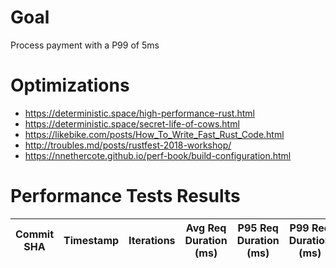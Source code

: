 # Goal

Process payment with a P99 of 5ms

# Optimizations

- https://deterministic.space/high-performance-rust.html
- https://deterministic.space/secret-life-of-cows.html
- https://likebike.com/posts/How_To_Write_Fast_Rust_Code.html
- http://troubles.md/posts/rustfest-2018-workshop/
- https://nnethercote.github.io/perf-book/build-configuration.html

# Performance Tests Results

| Commit SHA | Timestamp | Iterations | Avg Req Duration (ms) | P95 Req Duration (ms) | P99 Req Duration (ms) | HTTP Fail Rate |
|------------|-----------|------------|-----------------------|-----------------------|-----------------------|----------------|